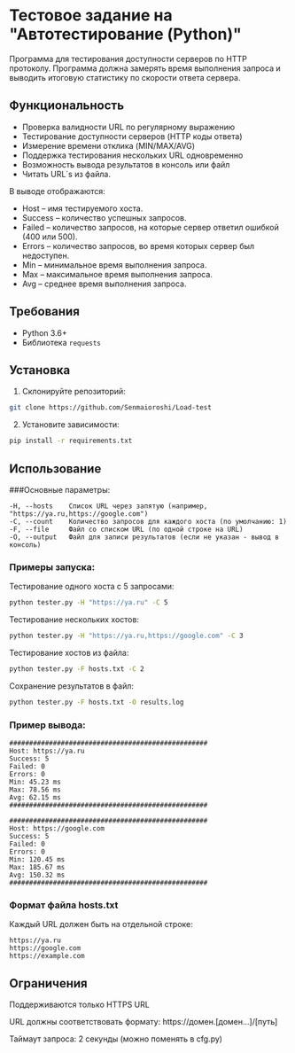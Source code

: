 # Тестовое задание на "Автотестирование (Python)"

Программа для тестирования доступности серверов по HTTP протоколу. Программа должна замерять время выполнения запроса и выводить итоговую статистику по скорости ответа сервера.

## Функциональность

- Проверка валидности URL по регулярному выражению
- Тестирование доступности серверов (HTTP коды ответа)
- Измерение времени отклика (MIN/MAX/AVG)
- Поддержка тестирования нескольких URL одновременно
- Возможность вывода результатов в консоль или файл
- Читать URL`s из файла.

В выводе отображаются:
- Host – имя тестируемого хоста.
- Success – количество успешных запросов.
- Failed – количество запросов, на которые сервер ответил ошибкой (400 или 500).
- Errors – количество запросов, во время которых сервер был недоступен.
- Min – минимальное время выполнения запроса.
- Max – максимальное время выполнения запроса.
- Avg – среднее время выполнения запроса.

## Требования

- Python 3.6+
- Библиотека `requests`

## Установка

1. Склонируйте репозиторий:
```bash
git clone https://github.com/Senmaioroshi/Load-test
```
2. Установите зависимости:

```bash
pip install -r requirements.txt
```

## Использование

###Основные параметры:
```text
-H, --hosts    Список URL через запятую (например, "https://ya.ru,https://google.com")
-C, --count    Количество запросов для каждого хоста (по умолчанию: 1)
-F, --file     Файл со списком URL (по одной строке на URL)
-O, --output   Файл для записи результатов (если не указан - вывод в консоль)
```
### Примеры запуска:
Тестирование одного хоста с 5 запросами:
```bash
python tester.py -H "https://ya.ru" -C 5
```
Тестирование нескольких хостов:
```bash
python tester.py -H "https://ya.ru,https://google.com" -C 3
```
Тестирование хостов из файла:
```bash
python tester.py -F hosts.txt -C 2
```
Сохранение результатов в файл:
```bash
python tester.py -F hosts.txt -O results.log
```
### Пример вывода:
```text
##################################################
Host: https://ya.ru
Success: 5
Failed: 0
Errors: 0
Min: 45.23 ms
Max: 78.56 ms
Avg: 62.15 ms
##################################################

##################################################
Host: https://google.com
Success: 5
Failed: 0
Errors: 0
Min: 120.45 ms
Max: 185.67 ms
Avg: 150.32 ms
##################################################
```
### Формат файла hosts.txt

Каждый URL должен быть на отдельной строке:

```text
https://ya.ru
https://google.com
https://example.com
```
## Ограничения
Поддерживаются только HTTPS URL

URL должны соответствовать формату: https://домен.[домен...]/[путь]

Таймаут запроса: 2 секунды (можно поменять в cfg.py)

